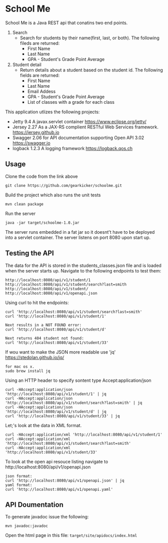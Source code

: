 # School Me
School Me is a Java REST api that conatins two end points.
1. Search
    * Search for students by their name(first, last, or both). The following fileds are returned:
       * First Name
       * Last Name
       * GPA - Student's Grade Point Average
2. Student detail
    * Return details about a student based on the student id. The following fields are returned:
       * First Name
       * Last Name
       * Email Addess
       * GPA - Student's Grade Point Average
       * List of classes with a grade for each class

This application utlizes the following projects:
* Jetty 9.4 A javax.servlet container https://www.eclipse.org/jetty/
* Jersey 2.27 As a JAX-RS complient RESTful Web Services framework. https://jersey.github.io
* Swagger 2.06 for API documentation supporting Open API 3.02 https://swagger.io
* logback 1.2.3  A logging framework https://logback.qos.ch

## Usage
Clone the code from the link above
```
git clone https://github.com/gearkicker/schoolme.git
```
Build the project which also runs the unit tests
```
mvn clean package
```
Run the server
```
java -jar target/schoolme-1.0.jar
```
The server runs embedded in a fat jar so it doesnt't have to be deployed into a servlet container. The server listens on port 8080 upon start up. 
## Testing the API
The data for the API is stored in the students_classes.json file and is loaded when the server starts up. Navigate to the following endpoints to test them:
```
http://localhost:8080/api/v1/student/1
http://localhost:8080/api/v1/student/search?last=smith
http://localhost:8080/api/v1/student/
http://localhost:8080/api/v1/openapi.json
```
Using curl to hit the endpoints:
```
curl 'http://localhost:8080/api/v1/student/search?last=smith'
curl 'http://localhost:8080/api/v1/student/1'

Next results in a NOT FOUND error:
curl 'http://localhost:8080/api/v1/student/d'

Next returns 404 student not found:
curl 'http://localhost:8080/api/v1/student/33'
```
If wou want to make the JSON more readable use 'jq' https://stedolan.github.io/jq/
```
for mac os x.
sudo brew install jq
```
Using an HTTP header to specify sontent type Accept:application/json
```
curl -HAccept:application/json 'http://localhost:8080/api/v1/student/1' | jq 
curl -HAccept:application/json 'http://localhost:8080/api/v1/student/search?last=smith' | jq
curl -HAccept:application/json 'http://localhost:8080/api/v1/student/d' | jq
curl 'http://localhost:8080/api/v1/student/33' | jq
```
Let;'s look at the data in XML format.
```
curl -HAccept:application/xml 'http://localhost:8080/api/v1/student/1' 
curl -HAccept:application/xml 'http://localhost:8080/api/v1/student/search?last=smith'
curl -HAccept:application/xml 'http://localhost:8080/api/v1/student/33'
```
To look at the open api resouce listing navigate to http://localhost:8080/api/v1/openapi.json
```
json format:
curl 'http://localhost:8080/api/v1/openapi.json' | jq
yaml format:
curl 'http://localhost:8080/api/v1/openapi.yaml'
```
## API Doumentation
To generate javadoc issue the following:
```
mvn javadoc:javadoc
```
Open the html page in this file: `target/site/apidocs/index.html`

